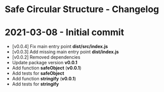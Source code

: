 # Safe Circular Structure - Changelog

# 2021-03-08 - Initial commit
  * [v0.0.4] Fix main entry point **dist/src/index.js**
  * [v0.0.3] Add missing main entry point **dist/index.js**
  * [v0.0.2] Removed dependencies
  * Update package version **v0.0.1**
  * Add function **safeObject** (**v0.0.1**)
  * Add tests for **safeObject**
  * Add function **stringify**  (**v0.0.1**)
  * Add tests for **stringify**